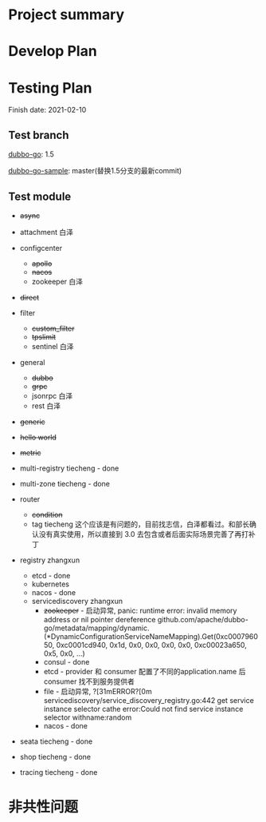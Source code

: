 # Project summary

# Develop Plan


# Testing Plan

Finish date: 2021-02-10

## Test branch

[dubbo-go](https://github.com/apache/dubbo-go/): 1.5

[dubbo-go-sample](https://github.com/apache/dubbo-go-samples/): master(替换1.5分支的最新commit)

## Test module

- ~~async~~
- attachment 白泽
- configcenter
    - ~~apollo~~
    - ~~nacos~~
    - zookeeper 白泽

- ~~direct~~

- filter

    - ~~custom_filter~~
    - ~~tpslimit~~
    - sentinel 白泽

- general

    - ~~dubbo~~
    - ~~grpc~~
    - jsonrpc 白泽
    - rest 白泽

- ~~generic~~

- ~~hello world~~

- ~~metric~~

- multi-registry tiecheng - done

- multi-zone tiecheng - done

- router

    - ~~condition~~
    - tag tiecheng 这个应该是有问题的，目前找志信，白泽都看过。和部长确认没有真实使用，所以直接到 3.0 去包含或者后面实际场景完善了再打补丁

- registry zhangxun

    - etcd - done
    - kubernetes
    - nacos - done
    - servicediscovery zhangxun
        - ~~zookeeper~~ - 启动异常, panic: runtime error: invalid memory address or nil pointer dereference  github.com/apache/dubbo-go/metadata/mapping/dynamic.(*DynamicConfigurationServiceNameMapping).Get(0xc000796050, 0xc0001cd940, 0x1d, 0x0, 0x0, 0x0, 0x0, 0xc00023a650, 0x5, 0x0, ...)
        - consul - done
        - etcd - provider 和 consumer 配置了不同的application.name 后 consumer 找不到服务提供者
        - file - 启动异常, ?[31mERROR?[0m  servicediscovery/service_discovery_registry.go:442      get service instance selector cathe error:Could not find service instance selector withname:random
        - nacos - done

- seata tiecheng - done

- shop tiecheng - done

- tracing tiecheng - done

# 非共性问题

